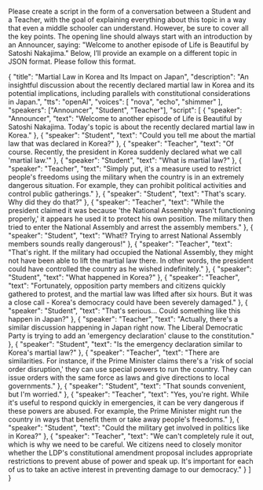 Please create a script in the form of a conversation between a Student and a Teacher, with the goal of explaining everything about this topic in a way that even a middle schooler can understand. However, be sure to cover all the key points. The opening line should always start with an introduction by an Announcer, saying:
"Welcome to another episode of Life is Beautiful by Satoshi Nakajima."
Below, I’ll provide an example on a different topic in JSON format. Please follow this format.

{
  "title": "Martial Law in Korea and Its Impact on Japan",
  "description": "An insightful discussion about the recently declared martial law in Korea and its potential implications, including parallels with constitutional considerations in Japan.",
  "tts": "openAI",
  "voices": [
    "nova",
    "echo",
    "shimmer"
  ],
  "speakers": ["Announcer", "Student", "Teacher"],
  "script": [
    {
      "speaker": "Announcer",
      "text": "Welcome to another episode of Life is Beautiful by Satoshi Nakajima. Today's topic is about the recently declared martial law in Korea."
    },
    {
      "speaker": "Student",
      "text": "Could you tell me about the martial law that was declared in Korea?"
    },
    {
      "speaker": "Teacher",
      "text": "Of course. Recently, the president in Korea suddenly declared what we call 'martial law.'"
    },
    {
      "speaker": "Student",
      "text": "What is martial law?"
    },
    {
      "speaker": "Teacher",
      "text": "Simply put, it's a measure used to restrict people's freedoms using the military when the country is in an extremely dangerous situation. For example, they can prohibit political activities and control public gatherings."
    },
    {
      "speaker": "Student",
      "text": "That's scary. Why did they do that?"
    },
    {
      "speaker": "Teacher",
      "text": "While the president claimed it was because 'the National Assembly wasn't functioning properly,' it appears he used it to protect his own position. The military then tried to enter the National Assembly and arrest the assembly members."
    },
    {
      "speaker": "Student",
      "text": "What!? Trying to arrest National Assembly members sounds really dangerous!"
    },
    {
      "speaker": "Teacher",
      "text": "That's right. If the military had occupied the National Assembly, they might not have been able to lift the martial law there. In other words, the president could have controlled the country as he wished indefinitely."
    },
    {
      "speaker": "Student",
      "text": "What happened in Korea?"
    },
    {
      "speaker": "Teacher",
      "text": "Fortunately, opposition party members and citizens quickly gathered to protest, and the martial law was lifted after six hours. But it was a close call - Korea's democracy could have been severely damaged."
    },
    {
      "speaker": "Student",
      "text": "That's serious... Could something like this happen in Japan?"
    },
    {
      "speaker": "Teacher",
      "text": "Actually, there's a similar discussion happening in Japan right now. The Liberal Democratic Party is trying to add an 'emergency declaration' clause to the constitution."
    },
    {
      "speaker": "Student",
      "text": "Is the emergency declaration similar to Korea's martial law?"
    },
    {
      "speaker": "Teacher",
      "text": "There are similarities. For instance, if the Prime Minister claims there's a 'risk of social order disruption,' they can use special powers to run the country. They can issue orders with the same force as laws and give directions to local governments."
    },
    {
      "speaker": "Student",
      "text": "That sounds convenient, but I'm worried."
    },
    {
      "speaker": "Teacher",
      "text": "Yes, you're right. While it's useful to respond quickly in emergencies, it can be very dangerous if these powers are abused. For example, the Prime Minister might run the country in ways that benefit them or take away people's freedoms."
    },
    {
      "speaker": "Student",
      "text": "Could the military get involved in politics like in Korea?"
    },
    {
      "speaker": "Teacher",
      "text": "We can't completely rule it out, which is why we need to be careful. We citizens need to closely monitor whether the LDP's constitutional amendment proposal includes appropriate restrictions to prevent abuse of power and speak up. It's important for each of us to take an active interest in preventing damage to our democracy."
    }
  ]
}